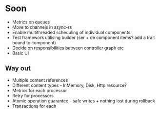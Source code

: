 # Soon
* Metrics on queues
* Move to channels in async-rs
* Enable multithreaded scheduling of individual components
* Test framework utilising builder (ser + de component items? add a trait bound to component)
* Decide on responsibilities between controller graph etc
* Basic UI

## Way out

* Multiple content references
* Different content types - InMemory, Disk, Http resource?
* Metrics for each processor
* Retry for processors
* Atomic operation guarantee - safe writes + nothing lost during rollback
* Transactions for each